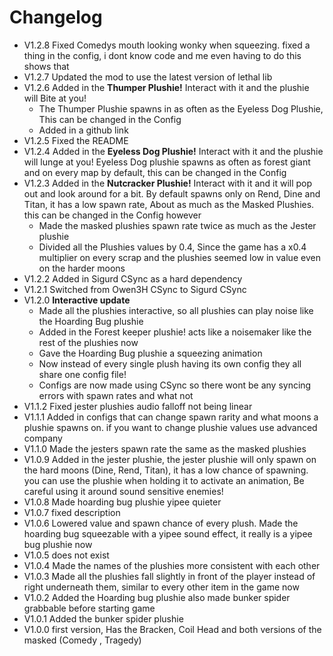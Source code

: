 # Changelog   

-  V1.2.8 Fixed Comedys mouth looking wonky when squeezing.
   fixed a thing in the config, i dont know code and me even having to do this shows that 
-  V1.2.7 Updated the mod to use the latest version of lethal lib
-  V1.2.6 Added in the **Thumper Plushie!** Interact with it and the plushie will Bite at you!
   - The Thumper Plushie spawns in as often as the Eyeless Dog Plushie, This can be changed in the Config
   - Added in a github link
-  V1.2.5 Fixed the README
-  V1.2.4 Added in the **Eyeless Dog Plushie!** Interact with it and the plushie will lunge at you! Eyeless Dog plushie spawns as often as forest giant and on every map by default, this can be changed in the Config
-  V1.2.3 Added in the **Nutcracker Plushie!** Interact with it and it will pop out and look around for a bit. By default spawns only on Rend, Dine and Titan, it has a low spawn rate, About as much as the Masked Plushies. this can be changed in the Config however
   -  Made the masked plushies spawn rate twice as much as the Jester plushie
   -  Divided all the Plushies values by 0.4, Since the game has a x0.4 multiplier on every scrap and the plushies seemed low in value even on the harder moons
-  V1.2.2 Added in Sigurd CSync as a hard dependency
-  V1.2.1 Switched from Owen3H CSync to Sigurd CSync
-  V1.2.0 **Interactive update**
     - Made all the plushies interactive, so all plushies can play noise like the Hoarding Bug plushie
     - Added in the Forest keeper plushie! acts like a noisemaker like the rest of the plushies now
     - Gave the Hoarding Bug plushie a squeezing animation
     - Now instead of every single plush having its own config they all share one config file!
     - Configs are now made using CSync so there wont be any syncing errors with spawn rates and what not
-  V1.1.2 Fixed jester plushies audio falloff not being linear
-  V1.1.1 Added in configs that can change spawn rarity and what moons a plushie spawns on. if you want to change plushie values use advanced company
-  V1.1.0 Made the jesters spawn rate the same as the masked plushies
-  V1.0.9 Added in the jester plushie, the jester plushie will only spawn on the hard moons (Dine, Rend, Titan), it has a low chance of spawning. you can use the plushie when holding it to activate an animation, Be careful using it around sound sensitive enemies!
-  V1.0.8 Made hoarding bug plushie yipee quieter
-  V1.0.7 fixed description
-  V1.0.6 Lowered value and spawn chance of every plush. Made the hoarding bug squeezable with a yipee sound effect, it really is a yipee bug plushie now
-  V1.0.5 does not exist
-  V1.0.4 Made the names of the plushies more consistent with each other          
-  V1.0.3 Made all the plushies fall slightly in front of the player instead of right underneath them, similar to every other item in the game now
-  V1.0.2 Added the Hoarding bug plushie also made bunker spider grabbable before starting game
-  V1.0.1 Added the bunker spider plushie
-  V1.0.0 first version, Has the Bracken, Coil Head and both versions of the masked (Comedy , Tragedy)